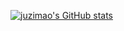 [![juzimao's GitHub stats](https://github-readme-stats.vercel.app/api?username=106umao&show_icons=true&theme=radical&include_all_commits=true&count_private=false)](https://github.com/106umao/juzimao)

